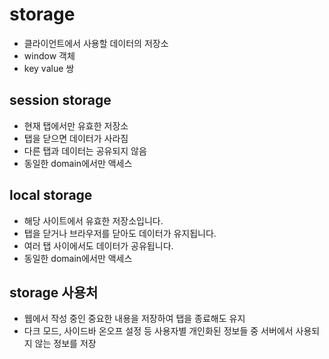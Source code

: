 # storage

- 클라이언트에서 사용할 데이터의 저장소
- window 객체
- key value 쌍

## session storage

- 현재 탭에서만 유효한 저장소
- 탭을 닫으면 데이터가 사라짐
- 다른 탭과 데이터는 공유되지 않음
- 동일한 domain에서만 액세스

## local storage

- 해당 사이트에서 유효한 저장소입니다.
- 탭을 닫거나 브라우저를 닫아도 데이터가 유지됩니다.
- 여러 탭 사이에서도 데이터가 공유됩니다.
- 동일한 domain에서만 액세스

## storage 사용처

- 웹에서 작성 중인 중요한 내용을 저장하여 탭을 종료해도 유지
- 다크 모드, 사이드바 온오프 설정 등 사용자별 개인화된 정보들 중 서버에서 사용되지 않는 정보를 저장